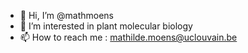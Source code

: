 - 👋 Hi, I’m @mathmoens
- 👀 I’m interested in plant molecular biology
- 📫 How to reach me : mathilde.moens@uclouvain.be
